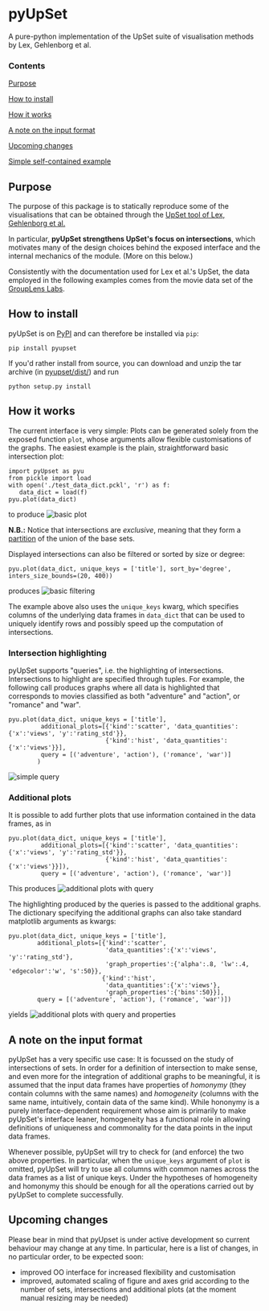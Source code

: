 # pyUpSet
A pure-python implementation of the UpSet suite of visualisation methods by Lex, Gehlenborg et al.

### Contents
[Purpose](#purpose)

[How to install](#install)

[How it works](#howitworks)

[A note on the input format](#inputformat)

[Upcoming changes](#upcomingchanges)

[Simple self-contained example](http://nbviewer.jupyter.org/github/agitter/py-upset/blob/master/pyUpSet_demo.ipynb)

## <a id='purpose'></a>Purpose
The purpose of this package is to statically reproduce some of the visualisations that can be obtained through the 
[UpSet tool of Lex, Gehlenborg et al.](http://vcg.github.io/upset/about/#)

In particular, __pyUpSet strengthens UpSet's focus on intersections__, which motivates many of the design choices 
behind the exposed 
interface and the internal mechanics of the module. (More on this below.)

Consistently with the documentation used for Lex et al.'s UpSet, the data employed in the following examples comes 
from the movie data set of the [GroupLens Labs](http://grouplens.org/datasets/movielens).

## <a id='install'></a>How to install

pyUpSet is on [PyPI](https://pypi.python.org/pypi/pyupset/0.1.1.post1) and can therefore be installed via `pip`:

```
pip install pyupset
```

If you'd rather install from source, you can download and unzip the tar archive (in [pyupset/dist/](https://github.com/ImSoErgodic/py-upset/tree/master/pyupset/dist)) and run

```
python setup.py install
```

## <a id='howitworks'></a>How it works

The current interface is very simple: Plots can be generated solely from the exposed function `plot`, whose arguments
 allow flexible customisations of the graphs. The easiest example is the plain, straightforward basic intersection 
 plot:  
```
import pyUpset as pyu
from pickle import load
with open('./test_data_dict.pckl', 'r') as f:
   data_dict = load(f)
pyu.plot(data_dict)
```
to produce
![basic plot](https://github.com/ImSoErgodic/py-upset/blob/master/pictures/basic.png "")

__N.B.:__ Notice that intersections are _exclusive_, meaning that they form a [partition](https://en.wikipedia.org/wiki/Partition_of_a_set) of the union of the base 
sets.

Displayed intersections can also be filtered or sorted by size or degree:
```
pyu.plot(data_dict, unique_keys = ['title'], sort_by='degree', inters_size_bounds=(20, 400))
```
produces
![basic filtering](https://github.com/ImSoErgodic/py-upset/blob/master/pictures/basic_filtered.png "")

The example above also uses the `unique_keys` kwarg, which specifies columns of the underlying data frames in 
`data_dict` that can be used to uniquely identify rows and possibly speed up the computation of intersections.

### Intersection highlighting

pyUpSet supports "queries", i.e. the highlighting of intersections. Intersections to highlight are specified through 
tuples. For example, the following call produces graphs where all data is highlighted that corresponds to movies 
classified as both "adventure" and "action", or "romance" and "war".
```
pyu.plot(data_dict, unique_keys = ['title'], 
         additional_plots=[{'kind':'scatter', 'data_quantities':{'x':'views', 'y':'rating_std'}},
                           {'kind':'hist', 'data_quantities':{'x':'views'}}],
         query = [('adventure', 'action'), ('romance', 'war')]
        )
```
![simple query](https://github.com/ImSoErgodic/py-upset/blob/master/pictures/query_basic.png "")

### Additional plots

It is possible to add further plots that use information contained in the data frames, as in 
```
pyu.plot(data_dict, unique_keys = ['title'], 
         additional_plots=[{'kind':'scatter', 'data_quantities':{'x':'views', 'y':'rating_std'}},
                           {'kind':'hist', 'data_quantities':{'x':'views'}}]), 
         query = [('adventure', 'action'), ('romance', 'war')]
```
This produces
![additional plots with query](https://github.com/ImSoErgodic/py-upset/blob/master/pictures/add_plots_query.png "")

The highlighting produced by the queries is passed to the additional graphs. The dictionary specifying the additional
 graphs can also take standard matplotlib arguments as kwargs:
 
 ```
 pyu.plot(data_dict, unique_keys = ['title'], 
         additional_plots=[{'kind':'scatter', 
                            'data_quantities':{'x':'views', 'y':'rating_std'},
                            'graph_properties':{'alpha':.8, 'lw':.4, 'edgecolor':'w', 's':50}},
                           {'kind':'hist', 
                            'data_quantities':{'x':'views'},
                            'graph_properties':{'bins':50}}], 
         query = [('adventure', 'action'), ('romance', 'war')])
 ```
 yields
 ![additional plots with query and properties](https://github.com/ImSoErgodic/py-upset/blob/master/pictures/add_plots_query_props.png "")

## <a id='inputformat'></a>A note on the input format
pyUpSet has a very specific use case: It is focussed on the study of intersections 
of sets. In order for a definition of intersection to make sense, and even more for the integration of additional 
graphs to be meaningful, it is assumed that the input data frames have properties of _homonymy_ (they contain 
columns with the same names) and _homogeneity_ (columns with the same name, intuitively, contain data of the same 
kind). While hononymy is a purely interface-dependent requirement whose aim is primarily to make pyUpSet's interface 
leaner, homogeneity has a functional role in allowing definitions of uniqueness and commonality for the data points 
in the input data frames. 

Whenever possible, pyUpSet will try to check for (and enforce) the two above properties. 
In particular, when the `unique_keys` argument of `plot` is omitted, pyUpSet will try to use all columns 
with common names across the data frames as a list of unique keys. Under the hypotheses of homogeneity and homonymy 
this should be enough for all the operations carried out by pyUpSet to complete successfully.


## <a id='upcomingchanges'></a>Upcoming changes
Please bear in mind that pyUpset is under active development so current behaviour may change at any time. In 
particular, here is a list of changes, in no particular order, to be expected soon:
* improved OO interface for increased flexibility and customisation
* improved, automated scaling of figure and axes grid according to the number of sets, intersections and additional 
plots (at the moment manual resizing may be needed)

